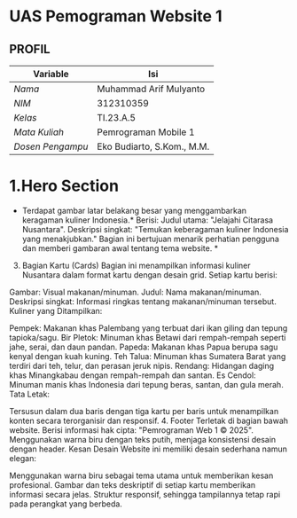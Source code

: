 # UAS Pemograman Website 1
## PROFIL
| Variable           |             Isi            |
| -------------------|----------------------------|
| *Nama*           |         Muhammad Arif Mulyanto      |
| *NIM*            |          312310359        |
| *Kelas*          |          TI.23.A.5         |
| *Mata Kuliah*    |     Pemrograman Mobile  1   |
| *Dosen Pengampu* | Eko Budiarto, S.Kom., M.M. |

# 1.Hero Section

* Terdapat gambar latar belakang besar yang menggambarkan keragaman kuliner Indonesia.*
Berisi:
Judul utama: "Jelajahi Citarasa Nusantara".
Deskripsi singkat: "Temukan keberagaman kuliner Indonesia yang menakjubkan."
Bagian ini bertujuan menarik perhatian pengguna dan memberi gambaran awal tentang tema website. *

3. Bagian Kartu (Cards)
Bagian ini menampilkan informasi kuliner Nusantara dalam format kartu dengan desain grid. Setiap kartu berisi:

Gambar: Visual makanan/minuman.
Judul: Nama makanan/minuman.
Deskripsi singkat: Informasi ringkas tentang makanan/minuman tersebut.
Kuliner yang Ditampilkan:

Pempek: Makanan khas Palembang yang terbuat dari ikan giling dan tepung tapioka/sagu.
Bir Pletok: Minuman khas Betawi dari rempah-rempah seperti jahe, serai, dan daun pandan.
Papeda: Makanan khas Papua berupa sagu kenyal dengan kuah kuning.
Teh Talua: Minuman khas Sumatera Barat yang terdiri dari teh, telur, dan perasan jeruk nipis.
Rendang: Hidangan daging khas Minangkabau dengan rempah-rempah dan santan.
Es Cendol: Minuman manis khas Indonesia dari tepung beras, santan, dan gula merah.
Tata Letak:

Tersusun dalam dua baris dengan tiga kartu per baris untuk menampilkan konten secara terorganisir dan responsif.
4. Footer
Terletak di bagian bawah website.
Berisi informasi hak cipta: "Pemrograman Web 1 © 2025".
Menggunakan warna biru dengan teks putih, menjaga konsistensi desain dengan header.
Kesan Desain
Website ini memiliki desain sederhana namun elegan:

Menggunakan warna biru sebagai tema utama untuk memberikan kesan profesional.
Gambar dan teks deskriptif di setiap kartu memberikan informasi secara jelas.
Struktur responsif, sehingga tampilannya tetap rapi pada perangkat yang berbeda.
